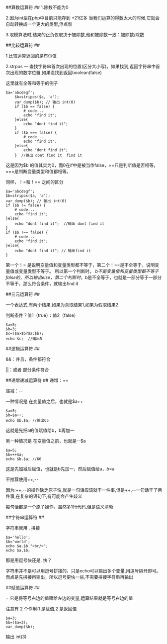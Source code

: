 ##算数运算符 ##
1.除数不能为0

2.因为int型在php中目前只能存到 +21亿多
当我们运算的得数太大的时候,它就会自动转换成一个更大的类型,浮点型

3.取模算法时,结果的正负仅取决于被除数,他和被除数一致：被除数/除数

##比较运算符 ##

1.比较运算返回的是布尔值

2.strpos — 查找字符串首次出现的位置(区分大小写)。如果找到,返回字符串中首次出现的数字位置,如果没找到返回boolean(false)

这里就有全等和等于的例子

    $a='abcdegf';
    	$b=stripos($a, 'a');
    	var_dump($b); // 输出 int(0)
    	if ($b == false) {
    		# code...
    		echo "find it";
    	}else{
    		echo "dont find it";
    	}
    	if ($b === false) {
    		# code...
    		echo "find it";
    	}else{
    		echo "dont find it";
    	}  //输出 dont find it  find it

这是因为$b 的值其实为0，而0在if中是被当作false，==只是判断值是否相等，===是判断变量类型和值都相等。

同样，！=和！== 之间的区分

	$a='abcdegf';
	$b=stripos($a, 'a');
	var_dump($b); // 输出 int(0)
	if ($b != false) {
		# code...
		echo "find it";
	}else{
		echo "dont find it";  //输出 dont find it
	}
	if ($b !== false) {
		# code...
		echo "find it";
	}else{
		echo "dont find it"; // 输出find it
	}

第一个！= 是说明变量值和变量类型都不等于，第二个！==是不全等于，说明变量值或变量类型不等于。 所以第一个判断时， $b不是变量值和变量类型都不等于false的，所以输出else，第二个判断时，$b是不全等于，也就是一部分等于一部分不等于，那么符合条件，就输出find it


##三元运算符 ##

一个表达式,有两个结果,如果为真取结果1,如果为假取结果2

判断条件？值1（true）：值2（false）

	$a=5;
	$b=3;
	$c=($a>$b?$a:$b);
	echo $c;  //输出5


##逻辑运算符 ##

&&：并且，条件都符合

||：或者  部分条件符合

##递增递减运算符 ##
递增：++

递减：--

一种情况是 在变量值之后，也就是$a++

	$a=5;
	$b=$a++;
	echo $b.$a; //输出65

这就是先把a的值赋值给b，b再加一

另一种情况是 在变量值之前，也就是--$a
	
	$a=5;
	$b=++$a;
	echo $b.$a; //66

这是先加减后赋值，也就是b先加一，然后赋值给a，$b=$a

不推荐使用++,--

因为:++,--的操作缺乏原子性,就是一句话应该就干一件事,但是++,--一句话干了两件事,在复杂的语句下,有可能会产生歧义

每句话都是一个原子操作，虽然多1行代码,但是语义清晰



##字符串运算符 ##

字符串就用 . 拼接

	$a='hello';
	$b='world';
	echo $a.$b."<br/>";
	echo $a,$b;

那是用逗号快还是. 快？

字符串并不是可以用逗号拼接的，只是echo可以输出多个变量,用逗号隔开即可。而点是先拼接再输出，所以逗号更快一些,不需要拼接字符串再输出

##赋值运算符 ##


= 它是将等号右边的值赋给左边的变量,运算结果就是等号右边的值

注意有 2 个作用:1 是赋值,2 是返回值

	$a=3;
	$b=($a=3);
	var_dump($b);  

输出 int(3)


